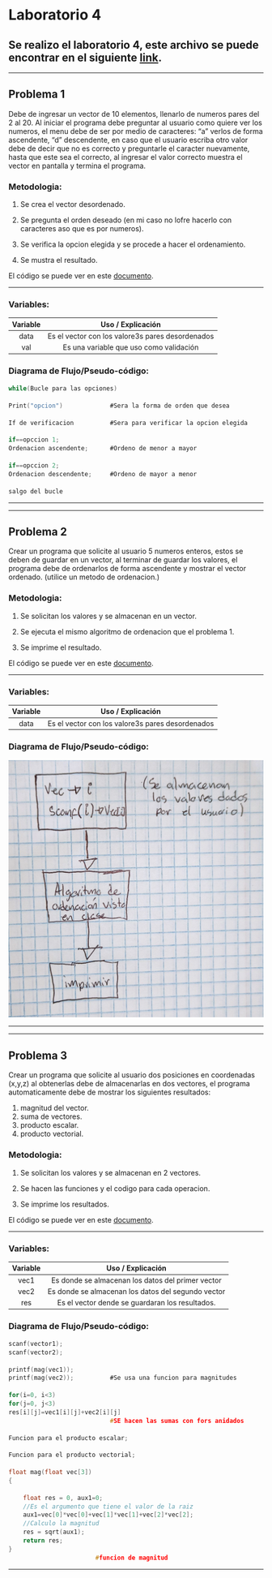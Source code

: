 # Laboratorio 4
Se realizo el laboratorio 4, este archivo se puede encontrar en el siguiente [link](https://classroom.google.com/u/0/c/MjI3NzAwMDY2ODg3/a/NTA1NjIxODE3OTc4/details).
-------------
-------------

## Problema 1
Debe de ingresar un vector de 10 elementos, llenarlo de numeros pares del 2 al 20. Al iniciar el programa debe preguntar al usuario como quiere ver los numeros, el menu debe de ser por medio de  caracteres: “a” verlos de forma ascendente, “d” descendente, en caso que el usuario escriba otro valor debe de decir que no es correcto y preguntarle el caracter nuevamente, hasta que este sea el correcto, al ingresar el valor correcto muestra el vector en pantalla y termina el programa.


### Metodologia:
1. Se crea el vector desordenado.

2. Se pregunta el orden deseado (en mi caso no lofre hacerlo con caracteres aso que es por numeros). 

3. Se verifica la opcion elegida y se procede a hacer el ordenamiento. 

4. Se mustra el resultado.

El código se puede ver en este [documento](Problema1.c).

---



### Variables:

<div align="center">

|<div align="center">Variable</div>|<div align="center">Uso / Explicación</div>|
|---|---|
|<div align="center">data</div>|<div align="center">Es el vector con los valore3s pares desordenados</div>|
|<div align="center">val</div>|<div align="center">Es una variable que uso como validación</div>|


</div>

### Diagrama de Flujo/Pseudo-código:




```c
while(Bucle para las opciones)

Print("opcion")             #Sera la forma de orden que desea

If de verificacion          #Sera para verificar la opcion elegida

if==opccion 1;
Ordenacion ascendente;      #Ordeno de menor a mayor

if==opccion 2;
Ordenacion descendente;     #Ordeno de mayor a menor

salgo del bucle
```

-------------
-------------
## Problema 2
Crear un programa que solicite al usuario 5 numeros enteros, estos se deben de guardar en un vector, al terminar de guardar los valores, el programa debe de ordenarlos de forma ascendente y mostrar el vector ordenado. (utilice un metodo de ordenacion.)


### Metodologia:
1. Se solicitan los valores y se almacenan en un vector.

2. Se ejecuta el mismo algoritmo de ordenacion que el problema 1. 

3. Se imprime el resultado. 


El código se puede ver en este [documento](Problema2.c).

---



### Variables:

<div align="center">

|<div align="center">Variable</div>|<div align="center">Uso / Explicación</div>|
|---|---|
|<div align="center">data</div>|<div align="center">Es el vector con los valore3s pares desordenados</div>|



</div>

### Diagrama de Flujo/Pseudo-código:

![a](imagenes/p2.jpg)

-------------
-------------






## Problema 3
Crear un programa que solicite al usuario dos posiciones en coordenadas (x,y,z) al obtenerlas debe de almacenarlas en dos vectores, el programa automaticamente debe de mostrar los siguientes resultados:
1. magnitud del vector.
2. suma de vectores.
3. producto escalar.
4. producto vectorial.
 


### Metodologia:
1. Se solicitan los valores y se almacenan en 2 vectores.

2. Se hacen las funciones y el codigo para cada operacion. 

3. Se imprime los resultados. 


El código se puede ver en este [documento](Problema3.c).

---



### Variables:

<div align="center">

|<div align="center">Variable</div>|<div align="center">Uso / Explicación</div>|
|---|---|
|<div align="center">vec1</div>|<div align="center">Es donde se almacenan los datos del primer vector</div>|
|<div align="center">vec2</div>|<div align="center">Es donde se almacenan los datos del segundo vector</div>|
|<div align="center">res</div>|<div align="center">Es el vector dende se guardaran los resultados.</div>|


</div>

### Diagrama de Flujo/Pseudo-código:

```c
scanf(vector1);
scanf(vector2);

printf(mag(vec1));
printf(mag(vec2));          #Se usa una funcion para magnitudes

for(i=0, i<3)
for(j=0, j<3)
res[i][j]=vec1[i][j]+vec2[i][j]
                            #SE hacen las sumas con fors anidados

Funcion para el producto escalar;

Funcion para el producto vectorial;

float mag(float vec[3])
{
    
    float res = 0, aux1=0;
    //Es el argumento que tiene el valor de la raiz
    aux1=vec[0]*vec[0]+vec[1]*vec[1]+vec[2]*vec[2];
    //Calculo la magnitud
    res = sqrt(aux1);
    return res;
}               
                        #funcion de magnitud
```

-----

